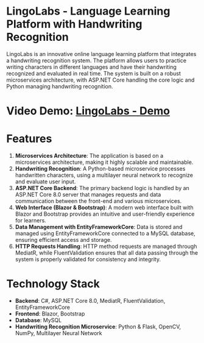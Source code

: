 # LingoLabs - Language Learning Platform with Handwriting Recognition
LingoLabs is an innovative online language learning platform that integrates a handwriting recognition system. The platform allows users to practice writing characters in different languages and have their handwriting recognized and evaluated in real time. The system is built on a robust microservices architecture, with ASP.NET Core handling the core logic and Python managing handwriting recognition.

# Video Demo: [LingoLabs - Demo](https://www.youtube.com/watch?v=6O5fYmA819k&ab_channel=ClaudiuChichirau)

# Features
1. **Microservices Architecture**:
The application is based on a microservices architecture, making it highly scalable and maintainable. 
3. **Handwriting Recognition**:
A Python-based microservice processes handwritten characters, using a multilayer neural network to recognize and evaluate user input.
4. **ASP.NET Core Backend**:
The primary backend logic is handled by an ASP.NET Core 8.0 server that manages requests and data communication between the front-end and various microservices.
5. **Web Interface (Blazor & Bootstrap)**:
A modern web interface built with Blazor and Bootstrap provides an intuitive and user-friendly experience for learners.
6. **Data Management with EntityFrameworkCore**:
Data is stored and managed using EntityFrameworkCore connected to a MySQL database, ensuring efficient access and storage.
7. **HTTP Requests Handling**:
HTTP method requests are managed through MediatR, while FluentValidation ensures that all data passing through the system is properly validated for consistency and integrity.

# Technology Stack
- **Backend**: C#, ASP.NET Core 8.0, MediatR, FluentValidation, EntityFrameworkCore
- **Frontend**: Blazor, Bootstrap
- **Database**: MySQL
- **Handwriting Recognition Microservice**: Python & Flask, OpenCV, NumPy, Multilayer Neural Network
